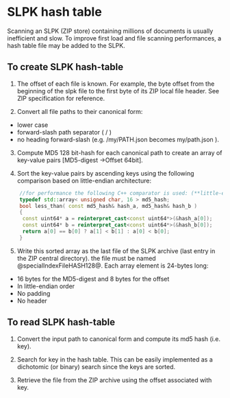 # SLPK hash table

Scanning an SLPK (ZIP store) containing millions of documents is usually inefficient and slow. To improve first load and file scanning performances, a hash table file may be added to the SLPK.

## To create SLPK hash-table
1. The offset of each file is known. For example, the byte offset from the beginning of the slpk file to the first byte of its ZIP local file header. See ZIP specification for reference.

2. Convert all file paths to their canonical form: 
  - lower case
  - forward-slash path separator ( / )
  - no heading forward-slash (e.g.  /my/PATH.json  becomes  my/path.json ).

3. Compute MD5 128 bit-hash for each canonical path to create an array of key-value pairs [MD5-digest ->Offset 64bit]. 

4. Sort the key-value pairs by ascending keys using the following comparison based on little-endian architecture:
```cpp
	//for performance the following C++ comparator is used: (**little-endian**)
	typedef std::array< unsigned char, 16 > md5_hash;
	bool less_than( const md5_hash& hash_a, md5_hash& hash_b )
	{
	 const uint64* a = reinterpret_cast<const uint64*>(&hash_a[0]);	
	 const uint64* b = reinterpret_cast<const uint64*>(&hash_b[0]);	
	 return a[0] == b[0] ? a[1] < b[1] : a[0] < b[0];
	}
```
5. Write this sorted array as the last file of the SLPK archive (last entry in the ZIP central directory). the file must be named  @specialIndexFileHASH128@. Each array element is 24-bytes long:
  - 16 bytes for the MD5-digest and 8 bytes for the offset
  - In little-endian order
  - No padding
  - No header

## To read SLPK hash-table
1. Convert the input path to canonical form and compute its md5 hash (i.e. key).

2. Search for key in the hash table. This can be easily implemented as a dichotomic (or binary) search since the keys are sorted.

3. Retrieve the file from the ZIP archive using the offset associated with key.